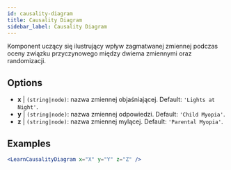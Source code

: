 ```yaml
---
id: causality-diagram
title: Causality Diagram
sidebar_label: Causality Diagram
---
```


Komponent uczący się ilustrujący wpływ zagmatwanej zmiennej podczas oceny związku przyczynowego między dwiema zmiennymi oraz randomizacji.

## Options

* __x__ | `(string|node)`: nazwa zmiennej objaśniającej. Default: `'Lights at Night'`.
* __y__ | `(string|node)`: nazwa zmiennej odpowiedzi. Default: `'Child Myopia'`.
* __z__ | `(string|node)`: nazwa zmiennej mylącej. Default: `'Parental Myopia'`.


## Examples

```jsx live
<LearnCausalityDiagram x="X" y="Y" z="Z" />
```

